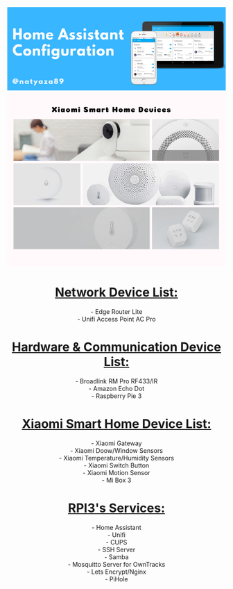  
<!--
<img src="https://github.com/natylaza89/Home-Assistant/blob/master/HA%20Screenshots/main.png">
-->
<center>
<img src="https://github.com/natylaza89/Home-Assistant/blob/master/pics/mainbanner.png">
  
<img src="https://github.com/natylaza89/Home-Assistant/blob/master/pics/xiaomi.png">

<h1><u>Network Device List:</u></h1>
<p>
- Edge Router Lite <br>
- Unifi Access Point AC Pro <br>
</p>

<h1><u>Hardware & Communication Device List:</u></h1>
<p>
- Broadlink RM Pro RF433/IR <br>
- Amazon Echo Dot <br>
- Raspberry Pie 3
</p>

<h1><u>Xiaomi Smart Home Device List:</u></h1>
<p>
- Xiaomi Gateway <br>
- Xiaomi Doow/Window Sensors <br>
- Xiaomi Temperature/Humidity Sensors <br>
- Xiaomi Switch Button<br>
- Xiaomi Motion Sensor <br>
- Mi Box 3 <br>
</p>

<h1><u>RPI3's Services:</u></h1>
<p>
- Home Assistant <br>
- Unifi <br>
- CUPS <br>
- SSH Server<br>
- Samba <br>
- Mosquitto Server for OwnTracks <br> 
- Lets Encrypt/Nginx <br>
- PiHole <br>
</p>
 </center>
